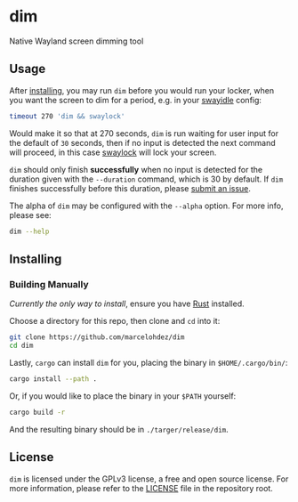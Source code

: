 # dim

Native Wayland screen dimming tool

## Usage

After [installing], you may run `dim` before you would run your locker, when
you want the screen to dim for a period, e.g. in your [swayidle] config:

```bash
timeout 270 'dim && swaylock'
```

Would make it so that at 270 seconds, `dim` is run waiting for user input
for the default of `30` seconds, then if no input is detected the next
command will proceed, in this case [swaylock] will lock your screen.

`dim` should only finish **successfully** when no input is detected for the
duration given with the `--duration` command, which is 30 by default. If
`dim` finishes successfully before this duration, please [submit an issue].

The alpha of `dim` may be configured with the `--alpha` option. For more info,
please see:

```bash
dim --help
```

## Installing

### Building Manually

_Currently the only way to install_, ensure you have [Rust] installed.

Choose a directory for this repo, then clone and `cd` into it:

```bash
git clone https://github.com/marcelohdez/dim
cd dim
```

Lastly, `cargo` can install `dim` for you, placing the binary in `$HOME/.cargo/bin/`:

```bash
cargo install --path .
```

Or, if you would like to place the binary in your `$PATH` yourself:

```bash
cargo build -r
```

And the resulting binary should be in `./targer/release/dim`.

## License

`dim` is licensed under the GPLv3 license, a free and open source license. For
more information, please refer to the [LICENSE] file in the repository root.

[installing]: https://github.com/marcelohdez/dim/#installing
[swayidle]: https://github.com/swaywm/swayidle
[swaylock]: https://github.com/swaywm/swaylock
[submit an issue]: https://github.com/marcelohdez/dim/issues
[Rust]: https://www.rust-lang.org/
[LICENSE]: https://github.com/marcelohdez/dim/blob/master/LICENSE
